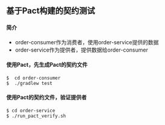 ## 基于Pact构建的契约测试

#### 简介

* order-consumer作为消费者，使用order-service提供的数据
* order-service作为提供者，提供数据给order-consumer

#### 使用Pact，先生成Pact的契约文件
```
$  cd order-consumer
$  ./gradlew test
```

#### 使用Pact的契约文件，验证提供者

```
$ cd order-service
$ ./run_pact_verify.sh
```


